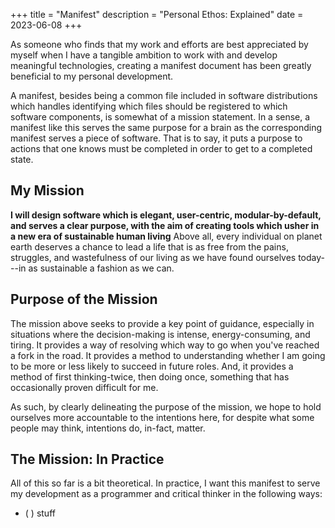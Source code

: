 +++
title = "Manifest"
description = "Personal Ethos: Explained"
date = 2023-06-08
+++

As someone who finds that my work and efforts are best appreciated by myself
when I have a tangible ambition to work with and develop meaningful
technologies, creating a manifest document has been greatly beneficial to my
personal development.

A manifest, besides being a common file included in software distributions which
handles identifying which files should be registered to which software
components, is somewhat of a mission statement. In a sense, a manifest like
this serves the same purpose for a brain as the corresponding manifest serves a
piece of software. That is to say, it puts a purpose to actions that one knows
must be completed in order to get to a completed state.

## My Mission

**I will design software which is elegant, user-centric, modular-by-default,
and serves a clear purpose, with the aim of creating tools which usher in a new
era of sustainable human living** Above all, every individual on planet earth
deserves a chance to lead a life that is as free from the pains, struggles, and
wastefulness of our living as we have found ourselves today---in as sustainable
a fashion as we can.

## Purpose of the Mission
The mission above seeks to provide a key point of guidance, especially in
situations where the decision-making is intense, energy-consuming, and tiring.
It provides a way of resolving which way to go when you've reached a fork in the
road. It provides a method to understanding whether I am going to be more or
less likely to succeed in future roles. And, it provides a method of first
thinking-twice, then doing once, something that has occasionally proven
difficult for me.

As such, by clearly delineating the purpose of the mission, we hope to hold
ourselves more accountable to the intentions here, for despite what some people
may think, intentions do, in-fact, matter.

## The Mission: In Practice
All of this so far is a bit theoretical. In practice, I want this manifest to
serve my development as a programmer and critical thinker in the following ways:
- ( ) stuff
